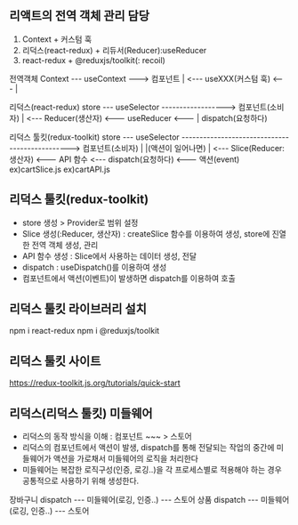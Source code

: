 ## 리액트의 전역 객체 관리 담당
1. Context + 커스텀 훅
2. 리덕스(react-redux) + 리듀서(Reducer):useReducer
3. react-redux + @reduxjs/toolkit(: recoil)

전역객체
Context --- useContext ---> 컴포넌트
   | <--- useXXX(커스텀 훅) <--- |

리덕스(react-redux)
store --- useSelector ------------------> 컴포넌트(소비자)
   | <--- Reducer(생산자) <--- useReducer <--- | dispatch(요청하다)

리덕스 툴킷(redux-toolkit)
store --- useSelector -----------------------------------------------> 컴포넌트(소비자)
   |                                                                      |(액션이 일어나면)
   | <--- Slice(Reducer: 생산자) <--- API 함수 <--- dispatch(요청하다) <--- 액션(event)
          ex)cartSlice.js            ex)cartAPI.js

## 리덕스 툴킷(redux-toolkit)
- store 생성 > Provider로 범위 설정
- Slice 생성(:Reducer, 생산자) : createSlice 함수를 이용하여 생성, store에 진열한 전역 객체 생성, 관리
- API 함수 생성 : Slice에서 사용하는 데이터 생성, 전달
- dispatch : useDispatch()를 이용하여 생성
- 컴포넌트에서 액션(이벤트)이 발생하면 dispatch를 이용하여 호출

## 리덕스 툴킷 라이브러리 설치
npm i react-redux
npm i @reduxjs/toolkit

## 리덕스 툴킷 사이트
https://redux-toolkit.js.org/tutorials/quick-start

## 리덕스(리덕스 툴킷) 미들웨어
- 리덕스의 동작 방식을 이해 : 컴포넌트 ~~~ > 스토어
- 리덕스의 컴포넌트에서 액션이 발생, dispatch를 통해 전달되는 작업의 중간에 미들웨어가 액션을 가로채서 미들웨어의 로직을 처리한다
- 미들웨어는 복잡한 로직구성(인증, 로깅..)을 각 프로세스별로 적용해야 하는 경우 공통적으로 사용하기 위해 생성한다.

장바구니 dispatch --- 미들웨어(로깅, 인증..) --- 스토어
상품 dispatch --- 미들웨어(로깅, 인증..) --- 스토어
